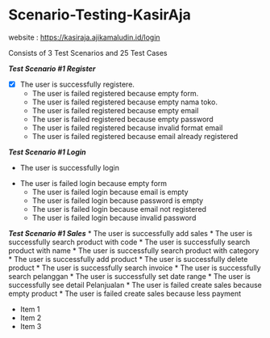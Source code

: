 # Scenario-Testing-KasirAja

website : https://kasiraja.ajikamaludin.id/login

Consists of 3 Test Scenarios and 25 Test Cases

**_Test Scenario #1 Register_**
  - [x] The user is successfully registere.
    + The user is failed registered because empty form.
    * The user is failed registered because empty nama toko.
    * The user is failed registered because empty email
    * The user is failed registered because empty password
    * The user is failed registered because invalid format email
    * The user is failed registered because email already registered

**_Test Scenario #1 Login_**
  - The user is successfully login
  * The user is failed login because empty form
    * The user is failed login because email is empty
    * The user is failed login because password is empty
    * The user is failed login because email not registered
    * The user is failed login because invalid password

**_Test Scenario #1 Sales_**
    * The user is successfully add sales
    * The user is successfully search product with code
    * The user is successfully search product with name
    * The user is successfully search product with category
    * The user is successfully add product
    * The user is successfully delete product
    * The user is successfully search invoice
    * The user is successfully search pelanggan
    * The user is successfully set date range
    * The user is successfully see detail Pelanjualan
    * The user is failed create sales because empty product
    * The user is failed create sales because less payment

- Item 1
- Item 2
- Item 3
